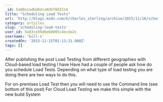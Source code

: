 ```yaml
---
_id: 5a88e1adbd6dca0d5f0d2514
title: "Scheduling Load Tests"
url: 'http://blogs.msdn.com/b/charles_sterling/archive/2015/11/16/scheduling-load-tests.aspx'
category: articles
slug: 'scheduling-load-tests'
user_id: 5a83ce59d6eb0005c4ecda2c
username: 'bill-s'
createdOn: '2015-11-15T01:13:21.000Z'
tags: []
---
```


After publishing the post Load Testing from different geographies with Cloud-based load testing I have Have had a couple of people ask how do you schedule Load Tests.  Depending on what type of load testing you are doing there are two ways to do this. 

For on-premises Load Test then you will need to use the Command line (see bottom of this post)
For Cloud Load Testing we make this simple with the new build System
